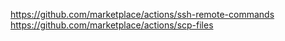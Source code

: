 https://github.com/marketplace/actions/ssh-remote-commands
https://github.com/marketplace/actions/scp-files
